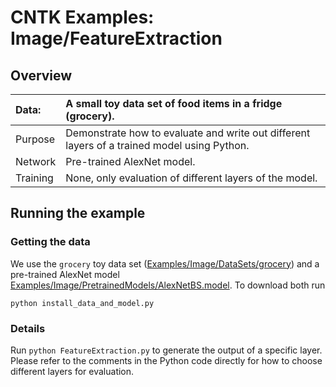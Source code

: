 # CNTK Examples: Image/FeatureExtraction

## Overview

|Data:     |A small toy data set of food items in a fridge (grocery).
|:---------|:---
|Purpose   |Demonstrate how to evaluate and write out different layers of a trained model using Python.
|Network   |Pre-trained AlexNet model.
|Training  |None, only evaluation of different layers of the model.

## Running the example

### Getting the data

We use the `grocery` toy data set ([Examples/Image/DataSets/grocery](../DataSets/grocery)) and a pre-trained AlexNet model [Examples/Image/PretrainedModels/AlexNetBS.model](../PretrainedModels). To download both run 

`python install_data_and_model.py`

### Details

Run `python FeatureExtraction.py` to generate the output of a specific layer. Please refer to the comments in the Python code directly for how to choose different layers for evaluation.
